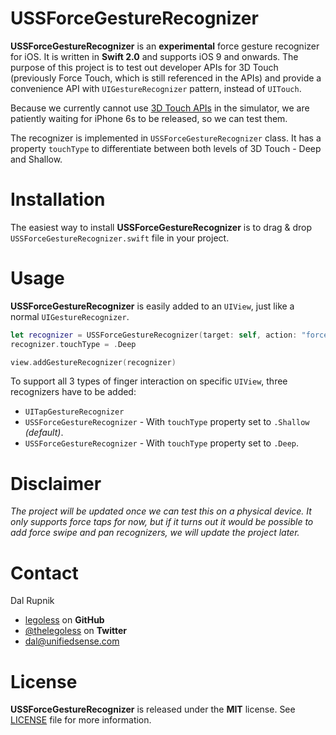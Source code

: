 # USSForceGestureRecognizer

**USSForceGestureRecognizer** is an **experimental** force gesture recognizer for iOS. It is written in **Swift 2.0** and supports iOS 9 and onwards. The purpose of this project is to test out developer APIs for 3D Touch (previously Force Touch, which is still referenced in the APIs) and provide a convenience API with `UIGestureRecognizer` pattern, instead of `UITouch`.

Because we currently cannot use [3D Touch APIs](https://developer.apple.com/library/prerelease/ios/documentation/UserExperience/Conceptual/Adopting3DTouchOniPhone/3DTouchAPIs.html#//apple_ref/doc/uid/TP40016543-CH4-SW1) in the simulator, we are patiently waiting for iPhone 6s to be released, so we can test them.

The recognizer is implemented in `USSForceGestureRecognizer` class. It has a property `touchType` to differentiate between both levels of 3D Touch - Deep and Shallow.


# Installation

The easiest way to install **USSForceGestureRecognizer** is to drag & drop `USSForceGestureRecognizer.swift` file in your project.

# Usage

**USSForceGestureRecognizer** is easily added to an `UIView`, just like a normal `UIGestureRecognizer`.

```swift
let recognizer = USSForceGestureRecognizer(target: self, action: "forceTouchDeepRecognized:")
recognizer.touchType = .Deep

view.addGestureRecognizer(recognizer)
```

To support all 3 types of finger interaction on specific `UIView`, three recognizers have to be added:
- `UITapGestureRecognizer`
- `USSForceGestureRecognizer` - With `touchType` property set to `.Shallow` *(default)*.
- `USSForceGestureRecognizer` - With `touchType` property set to `.Deep`.

# Disclaimer

*The project will be updated once we can test this on a physical device. It only supports force taps for now, but if it turns out it would be possible to add force swipe and pan recognizers, we will update the project later.*

Contact
======

Dal Rupnik

- [legoless](https://github.com/legoless) on **GitHub**
- [@thelegoless](https://twitter.com/thelegoless) on **Twitter**
- [dal@unifiedsense.com](mailto:dal@unifiedsense.com)

License
======

**USSForceGestureRecognizer** is released under the **MIT** license. See [LICENSE](https://github.com/Legoless/USSForceGestureRecognizer/blob/master/LICENSE) file for more information.
